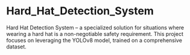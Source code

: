 # Hard_Hat_Detection_System
  Hard Hat Detection System – a specialized solution for situations where wearing a hard hat is a non-negotiable safety requirement. This project focuses on leveraging the YOLOv8 model, trained on a comprehensive dataset.
